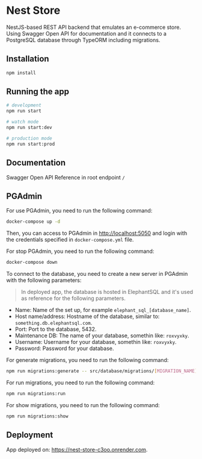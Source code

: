 # Nest Store

NestJS-based REST API backend that emulates an e-commerce store. Using Swagger Open API for documentation and it connects to a PostgreSQL database through TypeORM including migrations.

## Installation

```bash
npm install
```

## Running the app

```bash
# development
npm run start

# watch mode
npm run start:dev

# production mode
npm run start:prod
```

## Documentation

Swagger Open API Reference in root endpoint `/`

## PGAdmin

For use PGAdmin, you need to run the following command:

```bash
docker-compose up -d
```

Then, you can access to PGAdmin in <http://localhost:5050> and login with the credentials specified in `docker-compose.yml` file.

For stop PGAdmin, you need to run the following command:

```bash
docker-compose down
```

To connect to the database, you need to create a new server in PGAdmin with the following parameters:

> In deployed app, the database is hosted in ElephantSQL and it's used as reference for the following parameters.

- Name: Name of the set up, for example `elephant_sql_[database_name]`.
- Host name/address: Hostname of the database, similar to: `something.db.elephantsql.com`.
- Port: Port to the database, 5432.
- Maintenance DB: The name of your database, somethin like: `roxvyxky`.
- Username: Username for your database, somethin like: `roxvyxky`.
- Password: Password for your database.

For generate migrations, you need to run the following command:

```bash
npm run migrations:generate -- src/database/migrations/[MIGRATION_NAME]
```

For run migrations, you need to run the following command:

```bash
npm run migrations:run
```

For show migrations, you need to run the following command:

```bash
npm run migrations:show
```

## Deployment

App deployed on: <https://nest-store-c3oo.onrender.com>.
